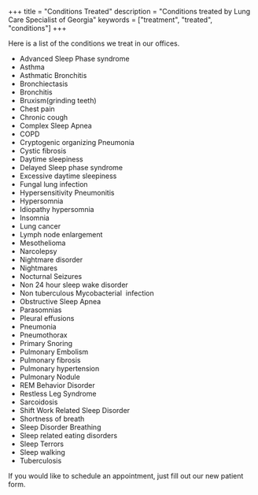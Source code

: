 +++
title = "Conditions Treated"
description = "Conditions treated by Lung Care Specialist of Georgia"
keywords = ["treatment", "treated", "conditions"]
+++

Here is a list of the conditions we treat in our offices.

* Advanced Sleep Phase syndrome
* Asthma
* Asthmatic Bronchitis
* Bronchiectasis
* Bronchitis
* Bruxism(grinding teeth)
* Chest pain
* Chronic cough
* Complex Sleep Apnea
* COPD
* Cryptogenic organizing Pneumonia
* Cystic fibrosis
* Daytime sleepiness
* Delayed Sleep phase syndrome
* Excessive daytime sleepiness
* Fungal lung infection
* Hypersensitivity Pneumonitis
* Hypersomnia
* Idiopathy hypersomnia
* Insomnia
* Lung cancer
* Lymph node enlargement
* Mesothelioma
* Narcolepsy
* Nightmare disorder
* Nightmares
* Nocturnal Seizures
* Non 24 hour sleep wake disorder
* Non tuberculous Mycobacterial  infection
* Obstructive Sleep Apnea
* Parasomnias
* Pleural effusions
* Pneumonia
* Pneumothorax
* Primary Snoring
* Pulmonary Embolism
* Pulmonary fibrosis
* Pulmonary hypertension
* Pulmonary Nodule
* REM Behavior Disorder
* Restless Leg Syndrome
* Sarcoidosis
* Shift Work Related Sleep Disorder
* Shortness of breath
* Sleep Disorder Breathing
* Sleep related eating disorders
* Sleep Terrors
* Sleep walking
* Tuberculosis

If you would like to schedule an appointment, just fill out our new patient form.

